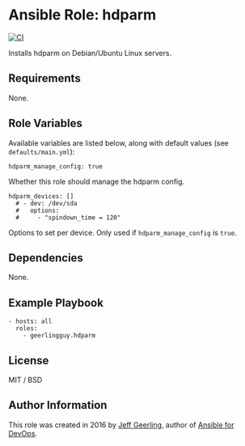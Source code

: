 # Ansible Role: hdparm

[![CI](https://github.com/geerlingguy/ansible-role-hdparm/actions/workflows/ci.yml/badge.svg)](https://github.com/geerlingguy/ansible-role-hdparm/actions/workflows/ci.yml)

Installs hdparm on Debian/Ubuntu Linux servers.

## Requirements

None.

## Role Variables

Available variables are listed below, along with default values (see `defaults/main.yml`):

    hdparm_manage_config: true

Whether this role should manage the hdparm config.

    hdparm_devices: []
      # - dev: /dev/sda
      #   options:
      #     - "spindown_time = 120"

Options to set per device. Only used if `hdparm_manage_config` is `true`.

## Dependencies

None.

## Example Playbook

    - hosts: all
      roles:
        - geerlingguy.hdparm

## License

MIT / BSD

## Author Information

This role was created in 2016 by [Jeff Geerling](https://www.jeffgeerling.com/), author of [Ansible for DevOps](https://www.ansiblefordevops.com/).
